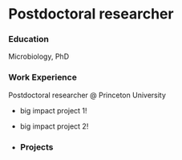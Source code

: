 # Postdoctoral researcher 

### Education
Microbiology, PhD

### Work Experience
Postdoctoral researcher @ Princeton University 
- big impact project 1!
- big impact project 2!

- ### Projects
  
